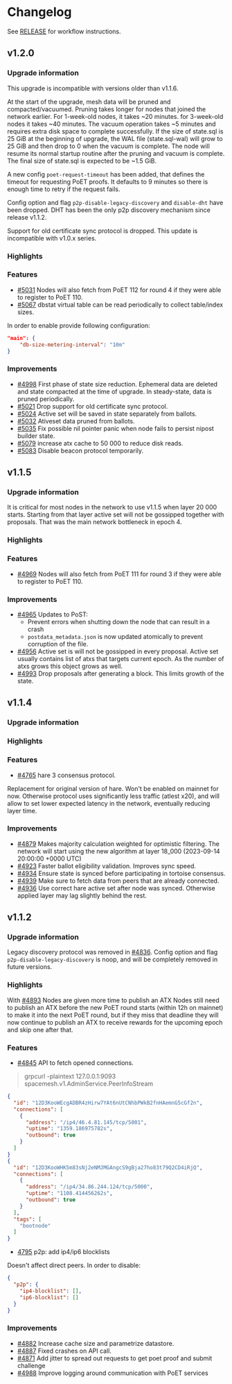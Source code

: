 # Changelog

See [RELEASE](./RELEASE.md) for workflow instructions.

## v1.2.0

### Upgrade information

This upgrade is incompatible with versions older than v1.1.6.

At the start of the upgrade, mesh data will be pruned and compacted/vacuumed. Pruning takes longer for
nodes that joined the network earlier. For 1-week-old nodes, it takes ~20 minutes. for 3-week-old
nodes it takes ~40 minutes. The vacuum operation takes ~5 minutes and requires extra disk space
to complete successfully. If the size of state.sql is 25 GiB at the beginning of upgrade, the WAL file
(state.sql-wal) will grow to 25 GiB and then drop to 0 when the vacuum is complete. The node will resume
its normal startup routine after the pruning and vacuum is complete. The final size of state.sql is
expected to be ~1.5 GiB.

A new config `poet-request-timeout` has been added, that defines the timeout for requesting PoET proofs.
It defaults to 9 minutes so there is enough time to retry if the request fails.

Config option and flag `p2p-disable-legacy-discovery` and `disable-dht` have been dropped. DHT has been the
only p2p discovery mechanism since release v1.1.2.

Support for old certificate sync protocol is dropped. This update is incompatible with v1.0.x series.

### Highlights

### Features

* [#5031](https://github.com/spacemeshos/go-spacemesh/pull/5031) Nodes will also fetch from PoET 112 for round 4 if they were able to register to PoET 110.
* [#5067](https://github.com/spacemeshos/go-spacemesh/pull/5067) dbstat virtual table can be read periodically to collect table/index sizes.

In order to enable provide following configuration:
```json
"main": {
    "db-size-metering-interval": "10m"
}
```

### Improvements

* [#4998](https://github.com/spacemeshos/go-spacemesh/pull/4998) First phase of state size reduction.
  Ephemeral data are deleted and state compacted at the time of upgrade. In steady-state, data is pruned periodically.
* [#5021](https://github.com/spacemeshos/go-spacemesh/pull/5021) Drop support for old certificate sync protocol.
* [#5024](https://github.com/spacemeshos/go-spacemesh/pull/5024) Active set will be saved in state separately from ballots.
* [#5032](https://github.com/spacemeshos/go-spacemesh/pull/5032) Ativeset data pruned from ballots.
* [#5035](https://github.com/spacemeshos/go-spacemesh/pull/5035) Fix possible nil pointer panic when node fails to persist nipost builder state.
* [#5079](https://github.com/spacemeshos/go-spacemesh/pull/5079) increase atx cache to 50 000 to reduce disk reads.
* [#5083](https://github.com/spacemeshos/go-spacemesh/pull/5083) Disable beacon protocol temporarily.

## v1.1.5

### Upgrade information

It is critical for most nodes in the network to use v1.1.5 when layer 20 000 starts. Starting from that layer
active set will not be gossipped together with proposals. That was the main network bottleneck in epoch 4.

### Highlights

### Features

* [#4969](https://github.com/spacemeshos/go-spacemesh/pull/4969) Nodes will also fetch from PoET 111 for round 3 if they were able to register to PoET 110.

### Improvements

* [#4965](https://github.com/spacemeshos/go-spacemesh/pull/4965) Updates to PoST:
  * Prevent errors when shutting down the node that can result in a crash
  * `postdata_metadata.json` is now updated atomically to prevent corruption of the file.
* [#4956](https://github.com/spacemeshos/go-spacemesh/pull/4956) Active set is will not be gossipped in every proposal.
  Active set usually contains list of atxs that targets current epoch. As the number of atxs grows this object grows as well.
* [#4993](https://github.com/spacemeshos/go-spacemesh/pull/4993) Drop proposals after generating a block. This limits growth of the state.

## v1.1.4

### Upgrade information

### Highlights

### Features

* [#4765](https://github.com/spacemeshos/go-spacemesh/pull/4765) hare 3 consensus protocol.

Replacement for original version of hare. Won't be enabled on mainnet for now.
Otherwise protocol uses significantly less traffic (atlest x20), and will allow
to set lower expected latency in the network, eventually reducing layer time.

### Improvements

* [#4879](https://github.com/spacemeshos/go-spacemesh/pull/4879) Makes majority calculation weighted for optimistic filtering.
The network will start using the new algorithm at layer 18_000 (2023-09-14 20:00:00 +0000 UTC)
* [#4923](https://github.com/spacemeshos/go-spacemesh/pull/4923) Faster ballot eligibility validation. Improves sync speed.
* [#4934](https://github.com/spacemeshos/go-spacemesh/pull/4934) Ensure state is synced before participating in tortoise consensus.
* [#4939](https://github.com/spacemeshos/go-spacemesh/pull/4939) Make sure to fetch data from peers that are already connected.
* [#4936](https://github.com/spacemeshos/go-spacemesh/pull/4936) Use correct hare active set after node was synced. Otherwise applied layer may lag slightly behind the rest.

## v1.1.2

### Upgrade information

Legacy discovery protocol was removed in [#4836](https://github.com/spacemeshos/go-spacemesh/pull/4836).
Config option and flag `p2p-disable-legacy-discovery` is noop, and will be completely removed in future versions.

### Highlights

With [#4893](https://github.com/spacemeshos/go-spacemesh/pull/4893) Nodes are given more time to publish an ATX
Nodes still need to publish an ATX before the new PoET round starts (within 12h on mainnet) to make it into the
next PoET round, but if they miss that deadline they will now continue to publish an ATX to receive rewards for
the upcoming epoch and skip one after that.

### Features

* [#4845](https://github.com/spacemeshos/go-spacemesh/pull/4845) API to fetch opened connections.

> grpcurl -plaintext 127.0.0.1:9093 spacemesh.v1.AdminService.PeerInfoStream

```json
{
  "id": "12D3KooWEcgADBR4zHirw7YAt6nUtCNhbPWkB2fnHAemnG5cGf2n",
  "connections": [
    {
      "address": "/ip4/46.4.81.145/tcp/5001",
      "uptime": "1359.186975782s",
      "outbound": true
    }
  ]
}
{
  "id": "12D3KooWHK5m83sNj2eNMJMGAngcS9gBja27ho83t79Q2CD4iRjQ",
  "connections": [
    {
      "address": "/ip4/34.86.244.124/tcp/5000",
      "uptime": "1108.414456262s",
      "outbound": true
    }
  ],
  "tags": [
    "bootnode"
  ]
}
```

* [4795](https://github.com/spacemeshos/go-spacemesh/pull/4795) p2p: add ip4/ip6 blocklists

Doesn't affect direct peers. In order to disable:

```json
{
  "p2p": {
    "ip4-blocklist": [],
    "ip6-blocklist": []
  }
}
```

### Improvements

* [#4882](https://github.com/spacemeshos/go-spacemesh/pull/4882) Increase cache size and parametrize datastore.
* [#4887](https://github.com/spacemeshos/go-spacemesh/pull/4887) Fixed crashes on API call.
* [#4871](https://github.com/spacemeshos/go-spacemesh/pull/4871) Add jitter to spread out requests to get poet proof and submit challenge
* [#4988](https://github.com/spacemeshos/go-spacemesh/pull/4988) Improve logging around communication with PoET services
